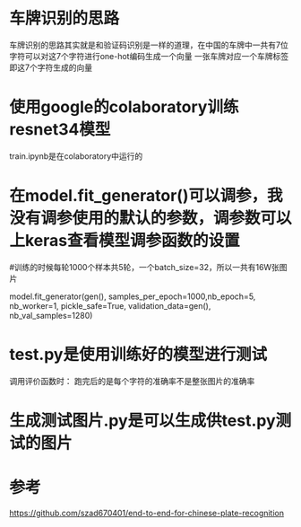 # 车牌识别的思路

车牌识别的思路其实就是和验证码识别是一样的道理，在中国的车牌中一共有7位字符可以对这7个字符进行one-hot编码生成一个向量
一张车牌对应一个车牌标签即这7个字符生成的向量

# 使用google的colaboratory训练resnet34模型
train.ipynb是在colaboratory中运行的

# 在model.fit_generator()可以调参，我没有调参使用的默认的参数，调参数可以上keras查看模型调参函数的设置
#训练的时候每轮1000个样本共5轮，一个batch_size=32，所以一共有16W张图片

model.fit_generator(gen(), samples_per_epoch=1000,nb_epoch=5, 
                    nb_worker=1, pickle_safe=True, 
                    validation_data=gen(), nb_val_samples=1280)
                    
# test.py是使用训练好的模型进行测试
调用评价函数时：
跑完后的是每个字符的准确率不是整张图片的准确率

# 生成测试图片.py是可以生成供test.py测试的图片


# 参考
https://github.com/szad670401/end-to-end-for-chinese-plate-recognition
